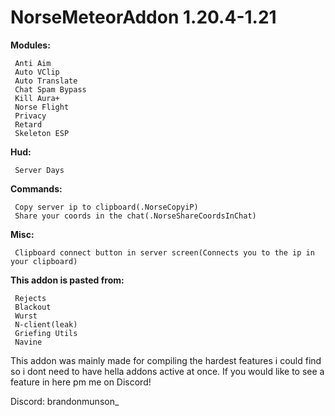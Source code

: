 # NorseMeteorAddon 1.20.4-1.21

**Modules:**
```
 Anti Aim
 Auto VClip
 Auto Translate
 Chat Spam Bypass
 Kill Aura+
 Norse Flight
 Privacy
 Retard
 Skeleton ESP
```

**Hud:**
```
 Server Days
```

**Commands:**
```
 Copy server ip to clipboard(.NorseCopyiP)
 Share your coords in the chat(.NorseShareCoordsInChat)
```

**Misc:**
```
 Clipboard connect button in server screen(Connects you to the ip in your clipboard)
```

**This addon is pasted from:**
```
 Rejects
 Blackout
 Wurst
 N-client(leak)
 Griefing Utils
 Navine
```
This addon was mainly made for compiling the hardest features i could find so i dont need to have hella addons active at once. If you would like to see a feature in here pm me on Discord!

Discord: brandonmunson_
